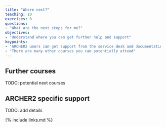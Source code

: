 ```yaml
---
title: "Where next?"
teaching: 10
exercises: 0
questions:
- "What are the next steps for me?"
objectives:
- "Understand where you can get further help and support"
keypoints:
- "ARCHER2 users can get support from the service desk and documentation"
- "There are many other courses you can potentially attend"
---
```


## Further courses

TODO: potential next courses

## ARCHER2 specific support

TODO: add details

{% include links.md %}


